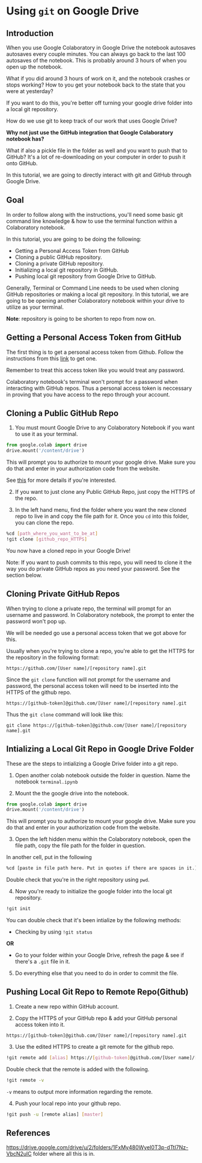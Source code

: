 # Using `git` on Google Drive

## Introduction

When you use Google Colaboratory in Google Drive the notebook autosaves autosaves every couple minutes. You can always go back to the last 100 autosaves of the notebook. This is probably around 3 hours of when you open up the notebook.

What if you did around 3 hours of work on it, and the notebook crashes or stops working? How to you get your notebook back to the state that you were at yesterday?

If you want to do this, you're better off turning your google drive folder into a local git repository.

How do we use git to keep track of our work that uses Google Drive?

**Why not just use the GitHub integration that Google Colaboratory notebook has?**

What if also a pickle file in the folder as well and you want to push that to GitHub? It's a lot of re-downloading on your computer in order to push it onto GitHub.

In this tutorial, we are going to directly interact with git and GitHub through Google Drive.

## Goal

In order to follow along with the instructions, you'll need some basic git command line knowledge & how to use the terminal function within a Colaboratory notebook.

In this tutorial, you are going to be doing the following:
* Getting a Personal Access Token from GitHub
* Cloning a public GitHub repository.
* Cloning a private GitHub repository.
* Initializing a local git repository in GitHub.
* Pushing local git repository from Google Drive to GitHub.

Generally, Terminal or Command Line needs to be used when cloning GitHub repositories or making a local git repository. In this tutorial, we are going to be opening another Colaboratory notebook within your drive to utilize as your terminal.

**Note**: repository is going to be shorten to repo from now on.

## Getting a Personal Access Token from GitHub

The first thing is to get a personal access token from Github. Follow the instructions from this [link](https://help.github.com/en/github/authenticating-to-github/creating-a-personal-access-token-for-the-command-line) to get one.

Remember to treat this access token like you would treat any password.

Colaboratory notebook's terminal won't prompt for a password when interacting with GitHub repos. Thus a personal access token is neccessary in proving that you have access to the repo through your account.

## Cloning a Public GitHub Repo

1. You must mount Google Drive to any Colaboratory Notebook if you want to use it as your terminal.

```python
from google.colab import drive
drive.mount('/content/drive')
```

This will prompt you to authorize to mount your google drive. Make sure you do that and enter in your authorization code from the website.

See [this](https://www.marktechpost.com/2019/06/07/how-to-connect-google-colab-with-google-drive/) for more details if you're interested.

2. If you want to just clone any Public GitHub Repo, just copy the HTTPS of the repo.

3. In the left hand menu, find the folder where you want the new cloned repo to live in and copy the file path for it. Once you `cd` into this folder, you can clone the repo.

```bash
%cd [path_where_you_want_to_be_at]
!git clone [github_repo_HTTPS]
```

You now have a cloned repo in your Google Drive!

Note: If you want to push commits to this repo, you will need to clone it the way you do private GitHub repos as you need your password. See the section below.

## Cloning Private GitHub Repos

When trying to clone a private repo, the terminal will prompt for an username and password. In Colaboratory notebook, the prompt to enter the password won't pop up.

We will be needed go use a personal access token that we got above for this.

Usually when you're trying to clone a repo, you're able to get the HTTPS for the repository in the following format:

```
https://github.com/[User name]/[repository name].git
```

Since the `git clone` function will not prompt for the username and password, the personal access token will need to be inserted into the HTTPS of the github repo.

```
https://[github-token]@github.com/[User name]/[repository name].git
```

Thus the `git clone` command will look like this:

```
git clone https://[github-token]@github.com/[User name]/[repository name].git
```

## Intializing a Local Git Repo in Google Drive Folder

These are the steps to intializing a Google Drive folder into a git repo.

1. Open another colab notebook outside the folder in question. Name the notebook `terminal.ipynb`

2. Mount the the google drive into the notebook.
```python
from google.colab import drive
drive.mount('/content/drive')
```
This will prompt you to authorize to mount your google drive. Make sure you do that and enter in your authorization code from the website.

3. Open the left hidden menu within the Colaboratory notebook, open the file path, copy the file path for the folder in question.

In another cell, put in the following

```bash
%cd [paste in file path here. Put in quotes if there are spaces in it.]
```

Double check that you're in the right repository using `pwd`.

4. Now you're ready to initialize the google folder into the local git repository.

```bash
!git init
```

You can double check that it's been intialize by the following methods:

- Checking by using `!git status`

**OR**

- Go to your folder within your Google Drive, refresh the page & see if there's a `.git` file in it.

5. Do everything else that you need to do in order to commit the file.

## Pushing Local Git Repo to Remote Repo(Github)

1. Create a new repo within GitHub account.

2. Copy the HTTPS of your GitHub repo & add your GitHub personal access token into it.

```
https://[github-token]@github.com/[User name]/[repository name].git
```

3. Use the edited HTTPS to create a git remote for the github repo.

```bash
!git remote add [alias] https://[github-token]@github.com/[User name]/[repository name].git
```

Double check that the remote is added with the following.

```bash
!git remote -v
```

`-v` means to output more information regarding the remote.

4. Push your local repo into your github repo.

```bash
!git push -u [remote alias] [master]
```

## References

https://drive.google.com/drive/u/2/folders/1FxMy480WyeI0T3p-dTtI7Nz-VbcN2ulC folder where all this is in.
